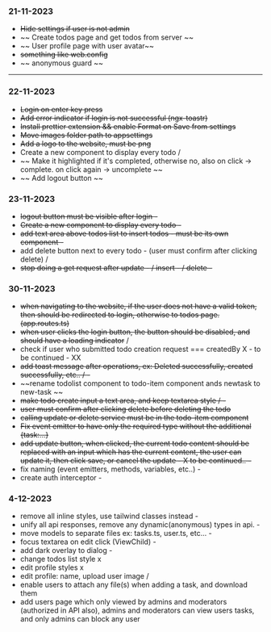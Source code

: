 ### 21-11-2023

- ~~Hide settings if user is not admin~~
- ~~ Create todos page and get todos from server ~~
- ~~ User profile page with user avatar~~
- ~~something like web.config~~
- ~~ anonymous guard ~~

---

### 22-11-2023

- ~~Login on enter key press~~
- ~~Add error indicator if login is not successful (ngx-toastr)~~
- ~~Install prettier extension && enable Format on Save from settings~~
- ~~Move images folder path to appsettings~~
- ~~Add a logo to the website, must be png~~
- Create a new component to display every todo /
- ~~ Make it highlighted if it's completed, otherwise no, also on click -> complete. on click again -> uncomplete ~~
- ~~ Add logout button ~~

### 23-11-2023

- ~~logout button must be visible after login -~~
- ~~Create a new component to display every todo -~~
- ~~add text area above todos list to insert todos - must be its own component -~~
- add delete button next to every todo - (user must confirm after clicking delete) /
- ~~stop doing a get request after update - / insert - / delete -~~

### 30-11-2023

- ~~when navigating to the website, if the user does not have a valid token, then should be redirected to login, otherwise to todos page. (app.routes.ts)~~
- ~~when user clicks the login button, the button should be disabled, and should have a loading indicator~~ /
- check if user who submitted todo creation request === createdBy X - to be continued - XX
- ~~add toast message after operations, ex: Deleted successfully, created successfully, etc.. / -~~
- ~~rename todolist component to todo-item component ands newtask to new-task ~~
- ~~make todo create input a text area, and keep textarea style / -~~
- ~~user must confirm after clicking delete before deleting the todo~~
- ~~calling update or delete service must be in the todo-item component~~
- ~~Fix event emitter to have only the required type without the additional {task:...}~~
- ~~add update button, when clicked, the current todo content should be replaced with an input which has the current content, the user can update it, then click save, or cancel the update - X to be continued.. -~~
- fix naming (event emitters, methods, variables, etc..) -
- create auth interceptor -

### 4-12-2023

- remove all inline styles, use tailwind classes instead -
- unify all api responses, remove any dynamic(anonymous) types in api. -
- move models to separate files ex: tasks.ts, user.ts, etc... -
- focus textarea on edit click (ViewChild) -
- add dark overlay to dialog -
- change todos list style x
- edit profile styles x
- edit profile: name, upload user image /
- enable users to attach any file(s) when adding a task, and download them
- add users page which only viewed by admins and moderators (authorized in API also), admins and moderators can view users tasks, and only admins can block any user
